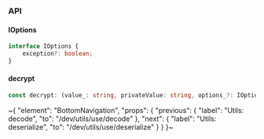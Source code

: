 

### API

#### IOptions

```ts
interface IOptions {
    exception?: boolean;
}
```

#### decrypt

```ts
const decrypt: (value_: string, privateValue: string, options_?: IOptions) => any | undefined | Error;
```


~{
  "element": "BottomNavigation",
  "props": {
    "previous": {
      "label": "Utils: decode",
      "to": "/dev/utils/use/decode"
    },
    "next": {
      "label": "Utils: deserialize",
      "to": "/dev/utils/use/deserialize"
    }
  }
}~